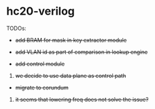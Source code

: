 # hc20-verilog

TODOs:
- ~~add BRAM for mask in key extractor module~~

- ~~add VLAN id as part of comparison in lookup engine~~

- ~~add control module~~
1. ~~we decide to use data plane as control path~~

- ~~migrate to corundum~~
1. ~~it seems that lowering freq does not solve the issue?~~
